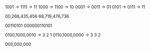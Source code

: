 1001 -> 1111 -> 11
1000 -> 1100 -> 10
0001 -> 0011 -> 01
0101 -> 0111 -> 11

00,268,435,456
68,719,476,736

00110101
000000110101

0100,1000,0010 -> 3 2 1
0110,1000,0000 -> 3 3 2

000,000,000